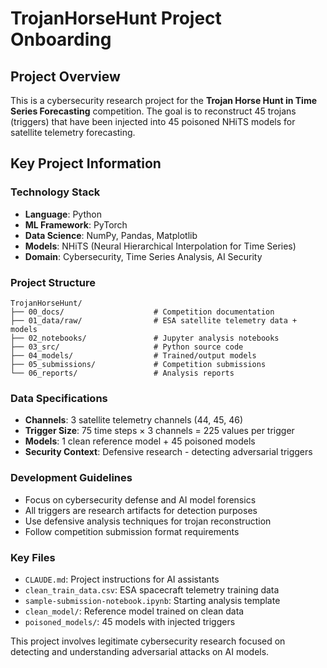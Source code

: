 # TrojanHorseHunt Project Onboarding

## Project Overview
This is a cybersecurity research project for the **Trojan Horse Hunt in Time Series Forecasting** competition. The goal is to reconstruct 45 trojans (triggers) that have been injected into 45 poisoned NHiTS models for satellite telemetry forecasting.

## Key Project Information

### Technology Stack
- **Language**: Python
- **ML Framework**: PyTorch
- **Data Science**: NumPy, Pandas, Matplotlib
- **Models**: NHiTS (Neural Hierarchical Interpolation for Time Series)
- **Domain**: Cybersecurity, Time Series Analysis, AI Security

### Project Structure
```
TrojanHorseHunt/
├── 00_docs/                    # Competition documentation
├── 01_data/raw/                # ESA satellite telemetry data + models
├── 02_notebooks/               # Jupyter analysis notebooks
├── 03_src/                     # Python source code
├── 04_models/                  # Trained/output models
├── 05_submissions/             # Competition submissions
└── 06_reports/                 # Analysis reports
```

### Data Specifications
- **Channels**: 3 satellite telemetry channels (44, 45, 46)
- **Trigger Size**: 75 time steps × 3 channels = 225 values per trigger
- **Models**: 1 clean reference model + 45 poisoned models
- **Security Context**: Defensive research - detecting adversarial triggers

### Development Guidelines
- Focus on cybersecurity defense and AI model forensics
- All triggers are research artifacts for detection purposes
- Use defensive analysis techniques for trojan reconstruction
- Follow competition submission format requirements

### Key Files
- `CLAUDE.md`: Project instructions for AI assistants
- `clean_train_data.csv`: ESA spacecraft telemetry training data
- `sample-submission-notebook.ipynb`: Starting analysis template
- `clean_model/`: Reference model trained on clean data
- `poisoned_models/`: 45 models with injected triggers

This project involves legitimate cybersecurity research focused on detecting and understanding adversarial attacks on AI models.